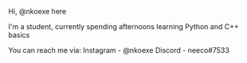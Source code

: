Hi, @nkoexe here

I'm a student, currently spending afternoons learning Python and C++ basics

You can reach me via: 
Instagram  - @nkoexe
Discord    - neeco#7533
